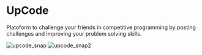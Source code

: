 # UpCode
Platoform to challenge your friends in competitive programming by posting challenges and improving your problem solving skills.

![upcode_snap](https://user-images.githubusercontent.com/52516535/161815412-2df40fa7-44b2-4304-9315-c0fb635e19fe.png)
![upcode_snap2](https://user-images.githubusercontent.com/52516535/161816128-12e83228-69d7-46eb-b28c-6d8dd58adff1.png)

